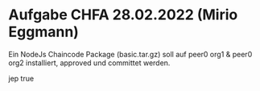 # Aufgabe CHFA 28.02.2022 (Mirio Eggmann)
Ein NodeJs Chaincode Package (basic.tar.gz) soll auf peer0 org1 & peer0 org2 installiert, approved und committet werden.

jep true
